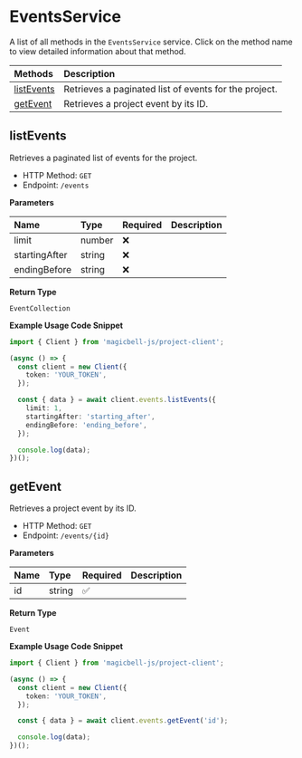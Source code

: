 # EventsService

A list of all methods in the `EventsService` service. Click on the method name to view detailed information about that method.

| Methods                   | Description                                           |
| :------------------------ | :---------------------------------------------------- |
| [listEvents](#listevents) | Retrieves a paginated list of events for the project. |
| [getEvent](#getevent)     | Retrieves a project event by its ID.                  |

## listEvents

Retrieves a paginated list of events for the project.

- HTTP Method: `GET`
- Endpoint: `/events`

**Parameters**

| Name          | Type   | Required | Description |
| :------------ | :----- | :------- | :---------- |
| limit         | number | ❌       |             |
| startingAfter | string | ❌       |             |
| endingBefore  | string | ❌       |             |

**Return Type**

`EventCollection`

**Example Usage Code Snippet**

```typescript
import { Client } from 'magicbell-js/project-client';

(async () => {
  const client = new Client({
    token: 'YOUR_TOKEN',
  });

  const { data } = await client.events.listEvents({
    limit: 1,
    startingAfter: 'starting_after',
    endingBefore: 'ending_before',
  });

  console.log(data);
})();
```

## getEvent

Retrieves a project event by its ID.

- HTTP Method: `GET`
- Endpoint: `/events/{id}`

**Parameters**

| Name | Type   | Required | Description |
| :--- | :----- | :------- | :---------- |
| id   | string | ✅       |             |

**Return Type**

`Event`

**Example Usage Code Snippet**

```typescript
import { Client } from 'magicbell-js/project-client';

(async () => {
  const client = new Client({
    token: 'YOUR_TOKEN',
  });

  const { data } = await client.events.getEvent('id');

  console.log(data);
})();
```
